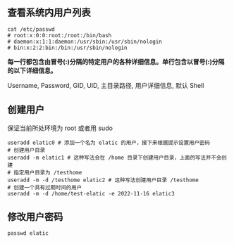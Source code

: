 ## 查看系统内用户列表

```shell
cat /etc/passwd
# root:x:0:0:root:/root:/bin/bash
# daemon:x:1:1:daemon:/usr/sbin:/usr/sbin/nologin
# bin:x:2:2:bin:/bin:/usr/sbin/nologin
```
**每一行都包含由冒号(:)分隔的特定用户的各种详细信息。单行包含以冒号(:)分隔的以下详细信息。**

Username, Password, GID, UID, 主目录路径, 用户详细信息, 默认 Shell

## 创建用户
保证当前所处环境为 root 或者用 sudo
```shell
useradd elatic0 # 添加一个名为 elatic 的用户，接下来根据提示设置用户密码
# 创建用户目录
useradd -m elatic1 # 这种写法会在 /home 目录下创建用户目录，上面的写法并不会创建
# 指定用户目录为 /testhome 
useradd -m -d /testhome elatic2 # 这种写法创建用户目录 /testhome
# 创建一个具有过期时间的用户
useradd -m -d /home/test-elatic -e 2022-11-16 elatic3
```


## 修改用户密码

```shell
passwd elatic
```
